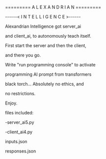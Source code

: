 ========= A L E X A N D R I A N =========

 ------< I N T E L L I G E N C E >------
 
Alexandrian Intelligence got server_ai

and client_ai, to autonomously teach itself.

First start the server and then the client,

and there you go.


Write "run programming console" to activate

programming AI prompt from transformers

black torch... Absolutely no ethics, and

no restrictions.


Enjoy.


files included: 

-server_ai5.py

-client_ai4.py

inputs.json

responses.json

